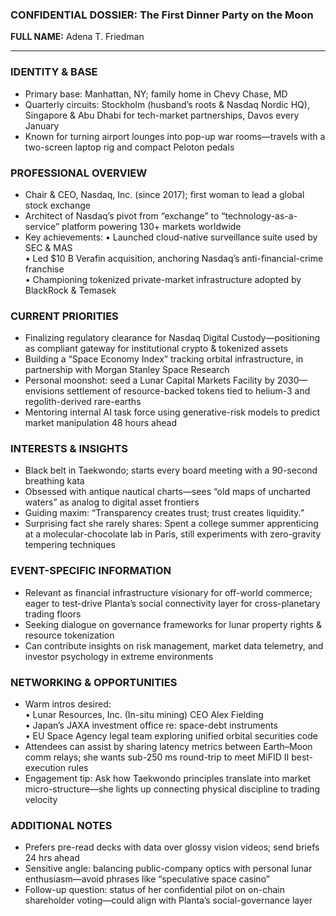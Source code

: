 ### CONFIDENTIAL DOSSIER: The First Dinner Party on the Moon

**FULL NAME:** Adena T. Friedman

---
### IDENTITY & BASE
- Primary base: Manhattan, NY; family home in Chevy Chase, MD
- Quarterly circuits: Stockholm (husband’s roots & Nasdaq Nordic HQ), Singapore & Abu Dhabi for tech-market partnerships, Davos every January
- Known for turning airport lounges into pop-up war rooms—travels with a two-screen laptop rig and compact Peloton pedals

### PROFESSIONAL OVERVIEW
- Chair & CEO, Nasdaq, Inc. (since 2017); first woman to lead a global stock exchange
- Architect of Nasdaq’s pivot from “exchange” to “technology-as-a-service” platform powering 130+ markets worldwide
- Key achievements:
  • Launched cloud-native surveillance suite used by SEC & MAS  
  • Led $10 B Verafin acquisition, anchoring Nasdaq’s anti-financial-crime franchise  
  • Championing tokenized private-market infrastructure adopted by BlackRock & Temasek

### CURRENT PRIORITIES
- Finalizing regulatory clearance for Nasdaq Digital Custody—positioning as compliant gateway for institutional crypto & tokenized assets
- Building a “Space Economy Index” tracking orbital infrastructure, in partnership with Morgan Stanley Space Research
- Personal moonshot: seed a Lunar Capital Markets Facility by 2030—envisions settlement of resource-backed tokens tied to helium-3 and regolith-derived rare-earths
- Mentoring internal AI task force using generative-risk models to predict market manipulation 48 hours ahead

### INTERESTS & INSIGHTS
- Black belt in Taekwondo; starts every board meeting with a 90-second breathing kata
- Obsessed with antique nautical charts—sees “old maps of uncharted waters” as analog to digital asset frontiers
- Guiding maxim: “Transparency creates trust; trust creates liquidity.”
- Surprising fact she rarely shares: Spent a college summer apprenticing at a molecular-chocolate lab in Paris, still experiments with zero-gravity tempering techniques

### EVENT-SPECIFIC INFORMATION
- Relevant as financial infrastructure visionary for off-world commerce; eager to test-drive Planta’s social connectivity layer for cross-planetary trading floors
- Seeking dialogue on governance frameworks for lunar property rights & resource tokenization
- Can contribute insights on risk management, market data telemetry, and investor psychology in extreme environments

### NETWORKING & OPPORTUNITIES
- Warm intros desired:  
  • Lunar Resources, Inc. (In-situ mining) CEO Alex Fielding  
  • Japan’s JAXA investment office re: space-debt instruments  
  • EU Space Agency legal team exploring unified orbital securities code
- Attendees can assist by sharing latency metrics between Earth–Moon comm relays; she wants sub-250 ms round-trip to meet MiFID II best-execution rules
- Engagement tip: Ask how Taekwondo principles translate into market micro-structure—she lights up connecting physical discipline to trading velocity

### ADDITIONAL NOTES
- Prefers pre-read decks with data over glossy vision videos; send briefs 24 hrs ahead
- Sensitive angle: balancing public-company optics with personal lunar enthusiasm—avoid phrases like “speculative space casino”
- Follow-up question: status of her confidential pilot on on-chain shareholder voting—could align with Planta’s social-governance layer